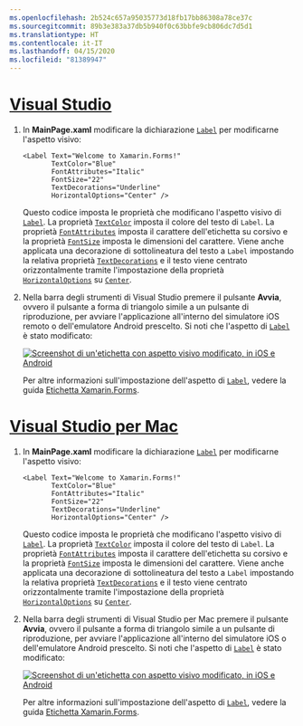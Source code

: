 ```yaml
---
ms.openlocfilehash: 2b524c657a95035773d18fb17bb86308a78ce37c
ms.sourcegitcommit: 89b3e383a37db5b940f0c63bbfe9cb806dc7d5d1
ms.translationtype: HT
ms.contentlocale: it-IT
ms.lasthandoff: 04/15/2020
ms.locfileid: "81389947"
---
```

# <a name="visual-studio"></a>[Visual Studio](#tab/vswin)

1. In **MainPage.xaml** modificare la dichiarazione [`Label`](xref:Xamarin.Forms.Label) per modificarne l'aspetto visivo:

    ```xaml
    <Label Text="Welcome to Xamarin.Forms!"
           TextColor="Blue"
           FontAttributes="Italic"
           FontSize="22"
           TextDecorations="Underline"
           HorizontalOptions="Center" />
    ```

    Questo codice imposta le proprietà che modificano l'aspetto visivo di [`Label`](xref:Xamarin.Forms.Label). La proprietà [`TextColor`](xref:Xamarin.Forms.Label.TextColor) imposta il colore del testo di `Label`. La proprietà [`FontAttributes`](xref:Xamarin.Forms.Label.FontAttributes) imposta il carattere dell'etichetta su corsivo e la proprietà [`FontSize`](xref:Xamarin.Forms.Label.FontSize) imposta le dimensioni del carattere. Viene anche applicata una decorazione di sottolineatura del testo a `Label` impostando la relativa proprietà [`TextDecorations`](xref:Xamarin.Forms.Label.TextDecorations) e il testo viene centrato orizzontalmente tramite l'impostazione della proprietà [`HorizontalOptions`](xref:Xamarin.Forms.View.HorizontalOptions) su [`Center`](xref:Xamarin.Forms.LayoutOptions.Center).

1. Nella barra degli strumenti di Visual Studio premere il pulsante **Avvia**, ovvero il pulsante a forma di triangolo simile a un pulsante di riproduzione, per avviare l'applicazione all'interno del simulatore iOS remoto o dell'emulatore Android prescelto. Si noti che l'aspetto di [`Label`](xref:Xamarin.Forms.Label) è stato modificato:

    [![Screenshot di un'etichetta con aspetto visivo modificato, in iOS e Android](../images/change-label-appearance.png "Etichetta con aspetto modificato")](../images/change-label-appearance-large.png#lightbox "Etichetta con aspetto modificato")

    Per altre informazioni sull'impostazione dell'aspetto di [`Label`](xref:Xamarin.Forms.Label), vedere la guida [Etichetta Xamarin.Forms](~/xamarin-forms/user-interface/text/label.md).

# <a name="visual-studio-for-mac"></a>[Visual Studio per Mac](#tab/vsmac)

1. In **MainPage.xaml** modificare la dichiarazione [`Label`](xref:Xamarin.Forms.Label) per modificarne l'aspetto visivo:

    ```xaml
    <Label Text="Welcome to Xamarin.Forms!"
           TextColor="Blue"
           FontAttributes="Italic"
           FontSize="22"
           TextDecorations="Underline"
           HorizontalOptions="Center" />
    ```

    Questo codice imposta le proprietà che modificano l'aspetto visivo di [`Label`](xref:Xamarin.Forms.Label). La proprietà [`TextColor`](xref:Xamarin.Forms.Label.TextColor) imposta il colore del testo di `Label`. La proprietà [`FontAttributes`](xref:Xamarin.Forms.Label.FontAttributes) imposta il carattere dell'etichetta su corsivo e la proprietà [`FontSize`](xref:Xamarin.Forms.Label.FontSize) imposta le dimensioni del carattere. Viene anche applicata una decorazione di sottolineatura del testo a `Label` impostando la relativa proprietà [`TextDecorations`](xref:Xamarin.Forms.Label.TextDecorations) e il testo viene centrato orizzontalmente tramite l'impostazione della proprietà [`HorizontalOptions`](xref:Xamarin.Forms.View.HorizontalOptions) su [`Center`](xref:Xamarin.Forms.LayoutOptions.Center).

1. Nella barra degli strumenti di Visual Studio per Mac premere il pulsante **Avvia**, ovvero il pulsante a forma di triangolo simile a un pulsante di riproduzione, per avviare l'applicazione all'interno del simulatore iOS o dell'emulatore Android prescelto. Si noti che l'aspetto di [`Label`](xref:Xamarin.Forms.Label) è stato modificato:

    [![Screenshot di un'etichetta con aspetto visivo modificato, in iOS e Android](../images/change-label-appearance.png "Etichetta con aspetto modificato")](../images/change-label-appearance-large.png#lightbox "Etichetta con aspetto modificato")

    Per altre informazioni sull'impostazione dell'aspetto di [`Label`](xref:Xamarin.Forms.Label), vedere la guida [Etichetta Xamarin.Forms](~/xamarin-forms/user-interface/text/label.md).
